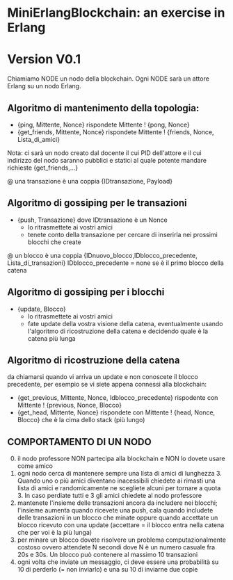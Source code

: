 MiniErlangBlockchain: an exercise in Erlang
===========================================

Version V0.1
==============

Chiamiamo NODE un nodo della blockchain.
Ogni NODE sarà un attore Erlang su un nodo Erlang.

## Algoritmo di mantenimento della topologia:
 - {ping, Mittente, Nonce}
   rispondete Mittente ! {pong, Nonce}
 - {get_friends, Mittente, Nonce}
   rispondete Mittente ! {friends, Nonce, Lista_di_amici} 

 Nota: ci sarà un nodo creato dal docente il cui PID dell'attore
       e il cui indirizzo del nodo saranno pubblici e statici
       al quale potente mandare richieste {get_friends,...}

@ una transazione è una coppia {IDtransazione, Payload}

## Algoritmo di gossiping per le transazioni
 - {push, Transazione}  dove IDtransazione è un Nonce
   * lo ritrasmettete ai vostri amici
   * tenete conto della transazione per cercare di inserirla nei
     prossimi blocchi che create

@ un blocco è una coppia {IDnuovo_blocco,IDblocco_precedente, Lista_di_transazioni}
  IDblocco_precedente = none  se è il primo blocco della catena

## Algoritmo di gossiping per i blocchi
 - {update, Blocco}
   * lo ritrasmettete ai vostri amici
   * fate update della vostra visione della catena, eventualmente usando
     l'algoritmo di ricostruzione della catena e decidendo quale è la catena
     più lunga

## Algoritmo di ricostruzione della catena
  da chiamarsi quando vi arriva un update e non conoscete il blocco precedente, per esempio se vi siete
  appena connessi alla blockchain:
 - {get_previous, Mittente, Nonce, Idblocco_precedente}
   rispodente con  Mittente ! {previous, Nonce, Blocco}
 - {get_head, Mittente, Nonce}
   rispondete con Mittente ! {head, Nonce, Blocco} che è la cima dello stack (più
   lungo)


## COMPORTAMENTO DI UN NODO

0. il nodo professore NON partecipa alla blockchain e NON lo dovete
   usare come amico
1. ogni nodo cerca di mantenere sempre una lista di amici
   di lunghezza 3. Quando uno o più amici diventano inacessibili
   chiedete ai rimasti una lista di amici e randomicamente ne
   scegliete alcuni per tornare a quota 3. In caso perdiate tutti
   e 3 gli amici chiedete al nodo professore
2. mantenete l'insieme delle transazioni ancora da includere nei blocchi;
   l'insieme aumenta quando ricevete una push, cala quando includete delle
   transazioni in un blocco che minate oppure quando accettate un blocco
   ricevuto con una update (accettare = il blocco entra nella catena che per voi
   è la più lunga)
3. per minare un blocco dovete risolvere un problema computazionalmente costoso
   ovvero attendete N secondi dove N è un numero casuale fra 20s e 30s. Un blocco
   può contenere al massimo 10 transazioni
4. ogni volta che inviate un messaggio, ci deve essere una probabilità su 10
   di perderlo (= non inviarlo) e una su 10 di inviarne due copie
